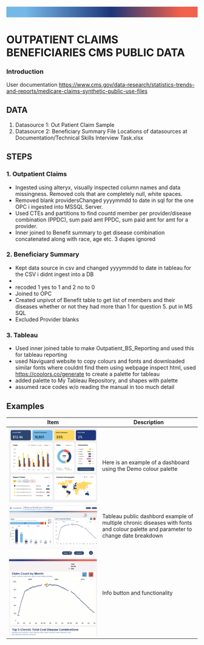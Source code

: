 
![RibbonLarge](Documentation/RibbonLarge.png)

# OUTPATIENT CLAIMS BENEFICIARIES CMS PUBLIC DATA

### **Introduction**
User documentation
https://www.cms.gov/data-research/statistics-trends-and-reports/medicare-claims-synthetic-public-use-files



## **DATA**
1. Datasource 1: Out Patient Claim Sample
2. Datasource 2: Beneficiary Summary File
Locations of datasources at Documentation/Technical Skills Interview Task.xlsx


## **STEPS**

### **1. Outpatient Claims**
 * Ingested using alteryx, visually inspected column names and data missingness. Removed cols that are completely null, white spaces. 
 * Removed blank providersChanged yyyymmdd to date in sql for the one OPC i ingested into MSSQL Server. 
 * Used CTEs and partitions to find countd member per provider/disease combination (PPDC), sum paid amt PPDC, sum paid amt for amt for a provider.
 * Inner joined to Benefit summary to get disease combination concatenated along with race, age etc. 3 dupes ignored

### **2. Beneficiary Summary**
* Kept data source in csv and changed yyyymmdd to date in tableau for the CSV i didnt ingest into a DB
* 
* recoded 1 yes to 1 and 2 no to 0
* Joined to OPC
* Created unpivot of Benefit table to get list of members and their diseases whether or not they had more than 1 for question 5. put in MS SQL
* Excluded Provider blanks

### **3. Tableau**

* Used inner joined table to make Outpatient_BS_Reporting and used this for tableau reporting
* used Naviguard website to copy colours and fonts and downloaded similar fonts where couldnt find them using webpage inspect html, used https://coolors.co/generate to create a palette for tableau
* added palette to My Tableau Repository, and shapes with palette
* assumed race codes w/o reading the manual in too much detail



## Examples
Item | Description | 
------------ | ------------- | 
![sampledash](Documentation/sampledash.png)|Here is an example of a dashboard using the Demo colour palette|
![tableaudash](Documentation/tableaudash.PNG)|Tableau public dashbord example of multiple chronic diseases with fonts and colour palette and parameter to change date breakdown|
![tableaudash1](Documentation/tableaudash1.gif)|Info button and functionality|